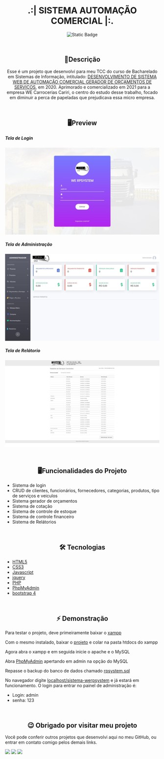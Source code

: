 <h1 align="center">.:| SISTEMA AUTOMAÇÃO COMERCIAL |:.</h1>
<p align="center">
  <img alt="Static Badge" src="https://img.shields.io/badge/Personal-Project-orange">
</p>
<br>

<h2 align="center">📖Descrição</h2>
<p align="center">Esse é um projeto que desenvolvi para meu TCC do curso de Bacharelado em Sistemas de Informação, intitulado: <a href="https://drive.google.com/file/d/10xukqjIqlD-N8PJiCXs8GgoVmTBSy23m/view?usp=drive_link">DESENVOLVIMENTO DE SISTEMA WEB DE AUTOMAÇÃO COMERCIAL GERADOR DE ORÇAMENTOS DE SERVIÇOS</a>, em 2020. Aprimorado e comercializado em 2021 para a empresa WE Carrocerias Cariri, o centro do estudo desse trabalho, focado em diminuir a perca de papeladas que prejudicava essa micro empresa. </p>

<br>

<h2 align="center">🖥Preview</h2>

##### Tela de Login
<img src="images/loginwe.jpg" alt="Preview desktop"></img>

##### Tela de Administração
<img src="images/paineladm.jpg" alt="Preview desktop"></img>

##### Tela de Relátorio
<img src="images/relatorio.jpg" alt="Preview desktop"></img>

<br>

<h2 align="center">🖥Funcionalidades do Projeto</h2>

- Sistema de login
- CRUD de clientes, funcionários, fornecedores, categorias, produtos, tipo de serviços e veiculos
- Sistema gerador de orçamentos
- Sistema de cotação
- Sistema de controle de estoque
- Sistema de controle financeiro
- Sistema de Relátorios 

<br>

<h2 align="center">🛠 Tecnologias</h2>

- [HTML5](https://html.com/)
- [CSS3](https://developer.mozilla.org/pt-BR/docs/Web/CSS)
- [Javascript](https://www.javascript.com)
- [jquery](https://jquery.com/)
- [PHP](https://www.php.net/)
- [PhpMyAdmin](https://www.phpmyadmin.net/)
- [bootstrap 4](https://getbootstrap.com)

<br>

<h2 align="center">⚡️ Demonstração</h2>
<p>Para testar o projeto, deve primeiramente baixar o <a href="https://www.apachefriends.org/pt_br/download.html">xampp</a> </p>
<p>Com o mesmo instalado, baixar o <a href="https://github.com/KevynFirst/sistema-werpsystem/archive/refs/heads/main.zip">projeto</a> e colar na pasta htdocs do xampp </p>
<p>Agora abra o xampp e em seguida inicie o apache e o MySQL</p>
<p>Abra <span style="text-decoration:underline">PhpMyAdmin</span> apertando em admin na opção do MySQL </p>
<p>Repasse o backup do banco de dados chamado <span style="text-decoration:underline">rpsystem.sql</span></p>
<p>No navegador digite <span style="text-decoration:underline">localhost/sistema-werpsystem</span> e já estará em funcionamento. O login para entrar no painel de administração é:</p>

- Login: admin
- senha: 123

<!-- ### Veja o projeto funcionando <a href="https://kevynfirst.github.io/primeiro-projeto">aqui</a>. 👈 -->

<br>

<h2 align="center">😉 Obrigado por visitar meu projeto</h2>
<p>Você pode conferir outros projetos que desenvolvi aqui no meu GitHub, ou entrar em contato comigo pelos demais links.</p>

<a href = "mailto:kevynfirst@gmail.com"><img src="https://img.shields.io/badge/-Gmail-%23333?style=for-the-badge&logo=gmail&logoColor=white" target="_blank"></a>
<a href="https://instagram.com/kevynfirst" target="_blank"><img src="https://img.shields.io/badge/-Instagram-%23E4405F?style=for-the-badge&logo=instagram&logoColor=white" target="_blank"></a>
<a href="https://www.linkedin.com/in/kevynfirst" target="_blank"><img src="https://img.shields.io/badge/-LinkedIn-%230077B5?style=for-the-badge&logo=linkedin&logoColor=white" target="_blank"></a>

</div>

